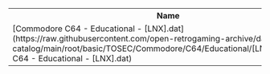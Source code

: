 <table>
<tr><th>Name</th><th>Size</th></tr>
<tr><td>[Commodore C64 - Educational - [LNX].dat](https://raw.githubusercontent.com/open-retrogaming-archive/dat-catalog/main/root/basic/TOSEC/Commodore/C64/Educational/[LNX]/Commodore C64 - Educational - [LNX].dat)</td><td>144034</td></tr>
</table>
